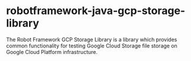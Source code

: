 # robotframework-java-gcp-storage-library
The Robot Framework GCP Storage Library is a library which provides common functionality for testing Google Cloud Storage file storage on Google Cloud Platform infrastructure.
